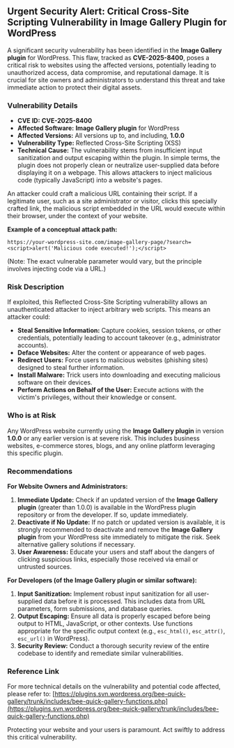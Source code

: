 ## Urgent Security Alert: Critical Cross-Site Scripting Vulnerability in **Image Gallery Plugin** for WordPress

A significant security vulnerability has been identified in the **Image Gallery plugin** for WordPress. This flaw, tracked as **CVE-2025-8400**, poses a critical risk to websites using the affected versions, potentially leading to unauthorized access, data compromise, and reputational damage. It is crucial for site owners and administrators to understand this threat and take immediate action to protect their digital assets.

### Vulnerability Details

*   **CVE ID:** **CVE-2025-8400**
*   **Affected Software:** **Image Gallery plugin** for WordPress
*   **Affected Versions:** All versions up to, and including, **1.0.0**
*   **Vulnerability Type:** Reflected Cross-Site Scripting (XSS)
*   **Technical Cause:** The vulnerability stems from insufficient input sanitization and output escaping within the plugin. In simple terms, the plugin does not properly clean or neutralize user-supplied data before displaying it on a webpage. This allows attackers to inject malicious code (typically JavaScript) into a website's pages.

An attacker could craft a malicious URL containing their script. If a legitimate user, such as a site administrator or visitor, clicks this specially crafted link, the malicious script embedded in the URL would execute within their browser, under the context of your website.

**Example of a conceptual attack path:**

`https://your-wordpress-site.com/image-gallery-page/?search=<script>alert('Malicious code executed!');</script>`

(Note: The exact vulnerable parameter would vary, but the principle involves injecting code via a URL.)

### Risk Description

If exploited, this Reflected Cross-Site Scripting vulnerability allows an unauthenticated attacker to inject arbitrary web scripts. This means an attacker could:

*   **Steal Sensitive Information:** Capture cookies, session tokens, or other credentials, potentially leading to account takeover (e.g., administrator accounts).
*   **Deface Websites:** Alter the content or appearance of web pages.
*   **Redirect Users:** Force users to malicious websites (phishing sites) designed to steal further information.
*   **Install Malware:** Trick users into downloading and executing malicious software on their devices.
*   **Perform Actions on Behalf of the User:** Execute actions with the victim's privileges, without their knowledge or consent.

### Who is at Risk

Any WordPress website currently using the **Image Gallery plugin** in version **1.0.0** or any earlier version is at severe risk. This includes business websites, e-commerce stores, blogs, and any online platform leveraging this specific plugin.

### Recommendations

**For Website Owners and Administrators:**

1.  **Immediate Update:** Check if an updated version of the **Image Gallery plugin** (greater than 1.0.0) is available in the WordPress plugin repository or from the developer. If so, update immediately.
2.  **Deactivate if No Update:** If no patch or updated version is available, it is strongly recommended to deactivate and remove the **Image Gallery plugin** from your WordPress site immediately to mitigate the risk. Seek alternative gallery solutions if necessary.
3.  **User Awareness:** Educate your users and staff about the dangers of clicking suspicious links, especially those received via email or untrusted sources.

**For Developers (of the Image Gallery plugin or similar software):**

1.  **Input Sanitization:** Implement robust input sanitization for all user-supplied data before it is processed. This includes data from URL parameters, form submissions, and database queries.
2.  **Output Escaping:** Ensure all data is properly escaped before being output to HTML, JavaScript, or other contexts. Use functions appropriate for the specific output context (e.g., `esc_html()`, `esc_attr()`, `esc_url()` in WordPress).
3.  **Security Review:** Conduct a thorough security review of the entire codebase to identify and remediate similar vulnerabilities.

### Reference Link

For more technical details on the vulnerability and potential code affected, please refer to:
[https://plugins.svn.wordpress.org/bee-quick-gallery/trunk/includes/bee-quick-gallery-functions.php](https://plugins.svn.wordpress.org/bee-quick-gallery/trunk/includes/bee-quick-gallery-functions.php)

Protecting your website and your users is paramount. Act swiftly to address this critical vulnerability.